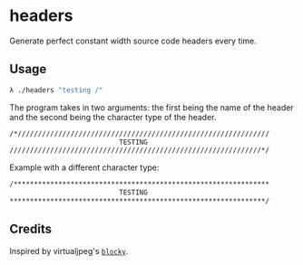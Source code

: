 # headers

Generate perfect constant width source code headers every time.

## Usage

```sh                                                                                                                             
λ ./headers "testing /"
```
The program takes in two arguments: the first being the name of the header and the second being the character type of the header.

```sh
/*//////////////////////////////////////////////////////////////
                           TESTING
//////////////////////////////////////////////////////////////*/
```

Example with a different character type:

```sh
/***************************************************************
                           TESTING
***************************************************************/
```

## Credits

Inspired by virtualjpeg's [`blocky`](https://github.com/virtualjpeg/blocky).
